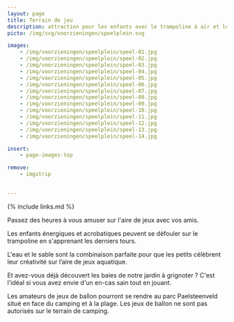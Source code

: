 ```yaml
---
layout: page
title: Terrain de jeu
description: attraction pour les enfants avec le trampoline à air et les équipements de jeux
picto: /img/svg/voorzieningen/speelplein.svg

images:
    - /img/voorzieningen/speelplein/speel-01.jpg
    - /img/voorzieningen/speelplein/speel-02.jpg
    - /img/voorzieningen/speelplein/speel-03.jpg
    - /img/voorzieningen/speelplein/speel-04.jpg
    - /img/voorzieningen/speelplein/speel-05.jpg
    - /img/voorzieningen/speelplein/speel-06.jpg
    - /img/voorzieningen/speelplein/speel-07.jpg
    - /img/voorzieningen/speelplein/speel-08.jpg
    - /img/voorzieningen/speelplein/speel-09.jpg
    - /img/voorzieningen/speelplein/speel-10.jpg
    - /img/voorzieningen/speelplein/speel-11.jpg
    - /img/voorzieningen/speelplein/speel-12.jpg
    - /img/voorzieningen/speelplein/speel-13.jpg
    - /img/voorzieningen/speelplein/speel-14.jpg

insert:
    - page-images-top

remove:
    - imgstrip
    

---
```

{% include links.md %}

Passez des heures à vous amuser sur l'aire de jeux avec vos amis.

Les enfants énergiques et acrobatiques peuvent se défouler sur le trampoline en s'apprenant les derniers tours.

L'eau et le sable sont la combinaison parfaite pour que les petits célèbrent leur créativité sur l’aire de jeux aquatique.

Et avez-vous déjà découvert les baies de notre jardin à grignoter ? C'est l'idéal si vous avez envie d'un en-cas sain tout en jouant.

Les amateurs de jeux de ballon pourront se rendre au parc Paelsteenveld situé en face du camping et à la plage. Les jeux de ballon ne sont pas autorisés sur le terrain de camping. 
